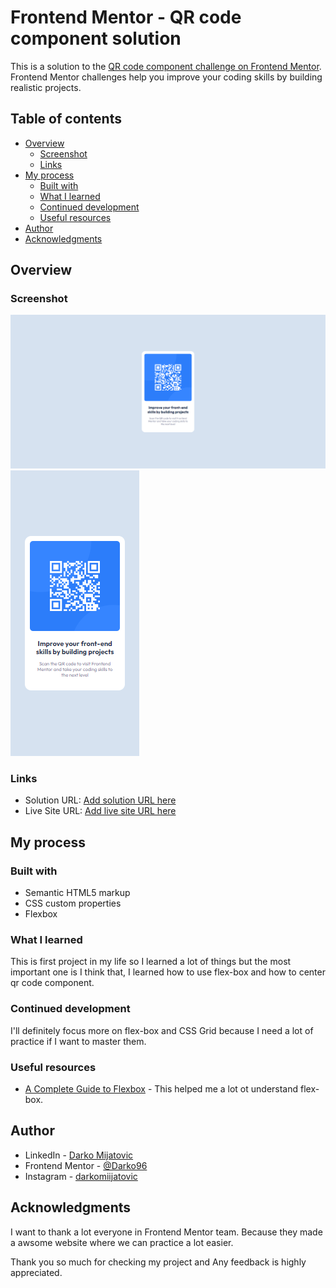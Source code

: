 # Frontend Mentor - QR code component solution

This is a solution to the [QR code component challenge on Frontend Mentor](https://www.frontendmentor.io/challenges/qr-code-component-iux_sIO_H). Frontend Mentor challenges help you improve your coding skills by building realistic projects.

## Table of contents

- [Overview](#overview)
  - [Screenshot](#screenshot)
  - [Links](#links)
- [My process](#my-process)
  - [Built with](#built-with)
  - [What I learned](#what-i-learned)
  - [Continued development](#continued-development)
  - [Useful resources](#useful-resources)
- [Author](#author)
- [Acknowledgments](#acknowledgments)

## Overview

### Screenshot

![](Screenshot/screenshot-1.png)
![](Screenshot/screenshot-2.png)

### Links

- Solution URL: [Add solution URL here](https://github.com/Darko96/-qr-code-component)
- Live Site URL: [Add live site URL here](https://darko96.github.io/-qr-code-component/)

## My process

### Built with

- Semantic HTML5 markup
- CSS custom properties
- Flexbox

### What I learned

This is first project in my life so I learned a lot of things but the most important one is I think that,
I learned how to use flex-box and how to center qr code component.

### Continued development

I'll definitely focus more on flex-box and CSS Grid because I need a lot of practice if I want to master them.

### Useful resources

- [A Complete Guide to Flexbox](https://css-tricks.com/snippets/css/a-guide-to-flexbox/) - This helped me a lot ot understand flex-box.

## Author

- LinkedIn - [Darko Mijatovic](https://www.linkedin.com/in/darko-mijatovic-512384231/)
- Frontend Mentor - [@Darko96](https://www.frontendmentor.io/profile/Darko96)
- Instagram - [darkomiijatovic](https://www.instagram.com/darkomiijatovic/)

## Acknowledgments

I want to thank a lot everyone in Frontend Mentor team. Because they made a awsome website where we can practice a lot easier.

Thank you so much for checking my project and Any feedback is highly appreciated.
